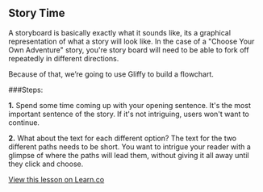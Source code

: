 

## Story Time

A storyboard is basically exactly what it sounds like, its a graphical representation of what a story will look like. In the case of a "Choose Your Own Adventure" story, you're story board will need to be able to fork off repeatedly in different directions. 

Because of that, we’re going to use Gliffy to build a flowchart. 


###Steps:

**1.** Spend some time coming up with your opening sentence. It's the most important sentence of the story. If it's not intriguing, users won't want to continue.


**2.** What about the text for each different option? The text for the two different paths needs to be short. You want to intrigue your reader with a glimpse of where the paths will lead them, without giving it all away until they click and choose.

<a href='https://learn.co/lessons/hs-storyboarding' data-visibility='hidden'>View this lesson on Learn.co</a>
